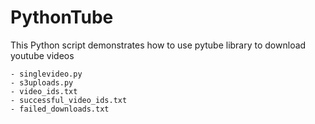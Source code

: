 # PythonTube

This Python script demonstrates how to use pytube library to download youtube videos

    - singlevideo.py
    - s3uploads.py
    - video_ids.txt
    - successful_video_ids.txt
    - failed_downloads.txt

